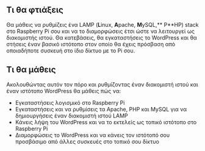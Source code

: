 ## Τι θα φτιάξεις
Θα μάθεις να ρυθμίζεις ένα LAMP (**L**inux, **Α**pache, **Μ**ySQL,** P**HP) stack στο Raspberry Pi σου και να το διαμορφώσεις έτσι ώστε να λειτουργεί ως διακομιστής ιστού. Θα κατεβάσεις, θα εγκαταστήσεις το WordPress και θα στήσεις έναν βασικό ιστότοπο στον οποίο θα έχεις πρόσβαση από οποιαδήποτε συσκευή στο ίδιο δίκτυο με το Pi σου.

## Τι θα μάθεις
 Ακολουθώντας αυτόν τον πόρο και ρυθμίζοντας έναν διακομιστή ιστού και έναν ιστότοπο WordPress θα μάθεις πώς να:

 - Εγκαταστήσεις λογισμικό στο Raspberry Pi
 - Εγκαταστήσεις και να ρυθμίσεις τα Apache, PHP και MySQL για να δημιουργήσεις έναν διακομιστή ιστού LAMP
 - Κάνεις λήψη του WordPress και να το εκτελείς ως τοπικό ιστότοπο στο Raspberry Pi
 - Διαμορφώσεις το WordPress και να κάνεις τον ιστότοπό σου προσβάσιμο από άλλες συσκευές στο τοπικό σου δίκτυο
